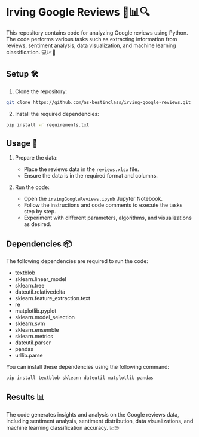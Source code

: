 # Irving Google Reviews 🌟📊🔍

This repository contains code for analyzing Google reviews using Python. The code performs various tasks such as extracting information from reviews, sentiment analysis, data visualization, and machine learning classification. 💻📈🔬

## Setup 🛠️

1. Clone the repository:

```bash
git clone https://github.com/as-bestinclass/irving-google-reviews.git
```

2. Install the required dependencies:

```bash
pip install -r requirements.txt
```

## Usage 📝

1. Prepare the data:
   - Place the reviews data in the `reviews.xlsx` file.
   - Ensure the data is in the required format and columns.

2. Run the code:
   - Open the `irvingGoogleReviews.ipynb` Jupyter Notebook.
   - Follow the instructions and code comments to execute the tasks step by step.
   - Experiment with different parameters, algorithms, and visualizations as desired.

## Dependencies 📦

The following dependencies are required to run the code:

- textblob
- sklearn.linear_model
- sklearn.tree
- dateutil.relativedelta
- sklearn.feature_extraction.text
- re
- matplotlib.pyplot
- sklearn.model_selection
- sklearn.svm
- sklearn.ensemble
- sklearn.metrics
- dateutil.parser
- pandas
- urllib.parse

You can install these dependencies using the following command:

```bash
pip install textblob sklearn dateutil matplotlib pandas
```

## Results 📊

The code generates insights and analysis on the Google reviews data, including sentiment analysis, sentiment distribution, data visualizations, and machine learning classification accuracy. 📈🤓

